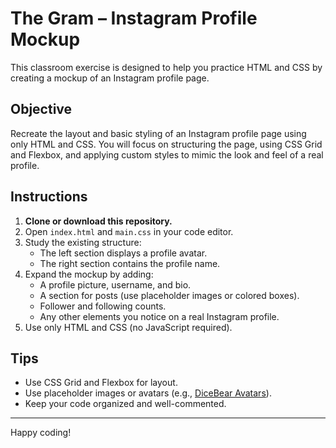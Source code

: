 # The Gram – Instagram Profile Mockup

This classroom exercise is designed to help you practice HTML and CSS by creating a mockup of an Instagram profile page.

## Objective

Recreate the layout and basic styling of an Instagram profile page using only HTML and CSS. You will focus on structuring the page, using CSS Grid and Flexbox, and applying custom styles to mimic the look and feel of a real profile.

## Instructions

1. **Clone or download this repository.**
2. Open `index.html` and `main.css` in your code editor.
3. Study the existing structure:
   - The left section displays a profile avatar.
   - The right section contains the profile name.
4. Expand the mockup by adding:
   - A profile picture, username, and bio.
   - A section for posts (use placeholder images or colored boxes).
   - Follower and following counts.
   - Any other elements you notice on a real Instagram profile.
5. Use only HTML and CSS (no JavaScript required).

## Tips

- Use CSS Grid and Flexbox for layout.
- Use placeholder images or avatars (e.g., [DiceBear Avatars](https://www.dicebear.com/)).
- Keep your code organized and well-commented.

---

Happy coding!
